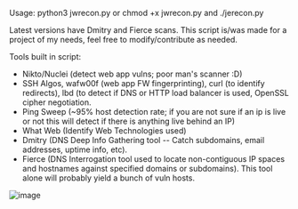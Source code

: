 Usage: python3 jwrecon.py 
or
chmod +x jwrecon.py and ./jerecon.py

Latest versions have Dmitry and Fierce scans.  This script is/was made for a project of my needs, feel free to modify/contribute as needed.

Tools built in script:
- Nikto/Nuclei (detect web app vulns; poor man's scanner :D)
- SSH Algos, wafw00f (web app FW fingerprinting), curl (to identify redirects), lbd (to detect if DNS or HTTP load balancer is used, OpenSSL cipher negotiation.
- Ping Sweep (~95% host detection rate; if you are not sure if an ip is live or not this will detect if there is anything live behind an IP)
- What Web (Identify Web Technologies used)
- Dmitry (DNS  Deep Info Gathering tool -- Catch subdomains, email addresses, uptime info, etc).
- Fierce (DNS Interrogation tool used to locate non-contiguous IP spaces and hostnames against specified domains or subdomains).  This tool alone will probably yield a bunch of vuln hosts.

![image](https://github.com/user-attachments/assets/db61d355-a2c5-4272-a487-1c8ae05e6516)
